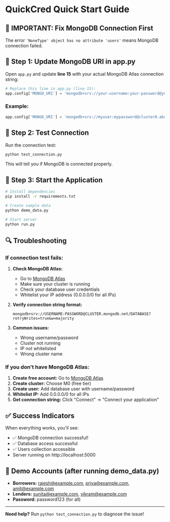 # QuickCred Quick Start Guide

## 🚨 **IMPORTANT: Fix MongoDB Connection First**

The error `'NoneType' object has no attribute 'users'` means MongoDB connection failed.

## 🔧 **Step 1: Update MongoDB URI in app.py**

Open `app.py` and update **line 15** with your actual MongoDB Atlas connection string:

```python
# Replace this line in app.py (line 15):
app.config['MONGO_URI'] = 'mongodb+srv://your-username:your-password@your-cluster.mongodb.net/quickcred?retryWrites=true&w=majority'
```

### **Example:**
```python
app.config['MONGO_URI'] = 'mongodb+srv://myuser:mypassword@cluster0.abc123.mongodb.net/quickcred?retryWrites=true&w=majority'
```

## 🧪 **Step 2: Test Connection**

Run the connection test:
```bash
python test_connection.py
```

This will tell you if MongoDB is connected properly.

## 🚀 **Step 3: Start the Application**

```bash
# Install dependencies
pip install -r requirements.txt

# Create sample data
python demo_data.py

# Start server
python run.py
```

## 🔍 **Troubleshooting**

### **If connection test fails:**

1. **Check MongoDB Atlas:**
   - Go to [MongoDB Atlas](https://cloud.mongodb.com)
   - Make sure your cluster is running
   - Check your database user credentials
   - Whitelist your IP address (0.0.0.0/0 for all IPs)

2. **Verify connection string format:**
   ```
   mongodb+srv://USERNAME:PASSWORD@CLUSTER.mongodb.net/DATABASE?retryWrites=true&w=majority
   ```

3. **Common issues:**
   - Wrong username/password
   - Cluster not running
   - IP not whitelisted
   - Wrong cluster name

### **If you don't have MongoDB Atlas:**

1. **Create free account:** Go to [MongoDB Atlas](https://cloud.mongodb.com)
2. **Create cluster:** Choose M0 (free tier)
3. **Create user:** Add database user with username/password
4. **Whitelist IP:** Add 0.0.0.0/0 for all IPs
5. **Get connection string:** Click "Connect" → "Connect your application"

## ✅ **Success Indicators**

When everything works, you'll see:
- ✅ MongoDB connection successful!
- ✅ Database access successful
- ✅ Users collection accessible
- Server running on http://localhost:5000

## 🎯 **Demo Accounts (after running demo_data.py)**

- **Borrowers:** rajesh@example.com, priya@example.com, amit@example.com
- **Lenders:** sunita@example.com, vikram@example.com
- **Password:** password123 (for all)

---

**Need help?** Run `python test_connection.py` to diagnose the issue!
